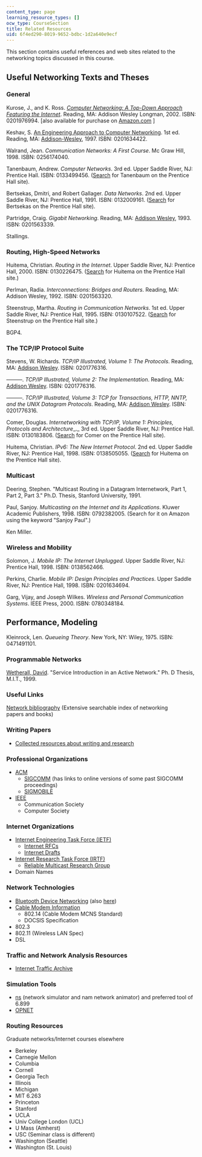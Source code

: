```yaml
---
content_type: page
learning_resource_types: []
ocw_type: CourseSection
title: Related Resources
uid: 6f4ed290-8019-9652-bdbc-1d2a640e9ecf
---
```


This section contains useful references and web sites related to the networking topics discussed in this course.

Useful Networking Texts and Theses
----------------------------------

### General

Kurose, J., and K. Ross. [_Computer Networking: A Top-Down Approach Featuring the Internet_](https://eclass.teicrete.gr/modules/document/file.php/TP326/%CE%98%CE%B5%CF%89%CF%81%CE%AF%CE%B1%20(Lectures)/Computer_Networking_A_Top-Down_Approach.pdf). Reading, MA: Addison Wesley Longman, 2002. ISBN: 0201976994. \[also available for purchase on [Amazon.com](http://www.amazon.com/exec/obidos/ASIN/0201976994#/ref=nosim/mitopencourse-20) \]

Keshav, S. [An Engineering Approach to Computer Networking](http://www.cs.cornell.edu/home/skeshav/book/slides/). 1st ed. Reading, MA: [Addison-Wesley](http://www.cs.cornell.edu/home/skeshav/book/slides/), 1997. ISBN: 0201634422.

Walrand, Jean. _Communication Networks: A First Course_. Mc Graw Hill, 1998. ISBN: 0256174040.

Tanenbaum, Andrew. _Computer Networks_. 3rd ed. Upper Saddle River, NJ: Prentice Hall. ISBN: 0133499456. ([Search](http://vig.prenhall.com/search) for Tanenbaum on the Prentice Hall site).

Bertsekas, Dmitri, and Robert Gallager. _Data Networks_. 2nd ed. Upper Saddle River, NJ: Prentice Hall, 1991. ISBN: 0132009161. ([Search](http://vig.prenhall.com/search) for Bertsekas on the Prentice Hall site).

Partridge, Craig. _Gigabit Networking_. Reading, MA: [Addison Wesley](http://www.awprofessional.com/catalog/product.asp?product_id={9D5D6C5C-8469-431C-BFBA-09B716BBC870}), 1993. ISBN: 0201563339.

Stallings.

### Routing, High-Speed Networks

Huitema, Christian. _Routing in the Internet_. Upper Saddle River, NJ: Prentice Hall, 2000. ISBN: 0130226475. ([Search](http://vig.prenhall.com/search) for Huitema on the Prentice Hall site.)

Perlman, Radia. _Interconnections: Bridges and Routers_. Reading, MA: Addison Wesley, 1992. ISBN: 0201563320.

Steenstrup, Martha. _Routing in Communication Networks_. 1st ed. Upper Saddle River, NJ: Prentice Hall, 1995. ISBN: 0130107522. ([Search](http://vig.prenhall.com/search) for Steenstrup on the Prentice Hall site.)

BGP4.

### The TCP/IP Protocol Suite

Stevens, W. Richards. _TCP/IP Illustrated, Volume 1: The Protocols_. Reading, MA: [Addison Wesley](http://www.awprofessional.com/catalog/product.asp?product_id={77AE61E3-FBC0-4EB3-ACEE-C3AD04B3A0D6}). ISBN: 0201776316.

———. _TCP/IP Illustrated, Volume 2: The Implementation_. Reading, MA: [Addison Wesley](http://www.awprofessional.com/catalog/product.asp?product_id={77AE61E3-FBC0-4EB3-ACEE-C3AD04B3A0D6}). ISBN: 0201776316.

———. _TCP/IP Illustrated, Volume 3: TCP for Transactions, HTTP, NNTP, and the UNIX Datagram Protocols_. Reading, MA: [Addison Wesley](http://www.awprofessional.com/catalog/product.asp?product_id={77AE61E3-FBC0-4EB3-ACEE-C3AD04B3A0D6}). ISBN: 0201776316.

Comer, Douglas. _Internetworking with TCP/IP, Volume 1: Principles, Protocols and Architecture__._ 3rd ed. Upper Saddle River, NJ: Prentice Hall. ISBN: 0130183806. ([Search](http://vig.prenhall.com/search) for Comer on the Prentice Hall site).

Huitema, Christian. _IPv6: The New Internet Protocol_. 2nd ed. Upper Saddle River, NJ: Prentice Hall, 1998. ISBN: 0138505055. ([Search](http://vig.prenhall.com/search) for Huitema on the Prentice Hall site).

### Multicast

Deering, Stephen. "Multicast Routing in a Datagram Internetwork, Part 1, Part 2, Part 3." Ph.D. Thesis, Stanford University, 1991.

Paul, Sanjoy. _Multicasting on the Internet and its Applications_. Kluwer Academic Publishers, 1998. ISBN: 0792382005. (Search for it on Amazon using the keyword "Sanjoy Paul".)

Ken Miller.

### Wireless and Mobility

Solomon, J. _Mobile IP: The Internet Unplugged_. Upper Saddle River, NJ: Prentice Hall, 1998. ISBN: 0138562466.

Perkins, Charlie. _Mobile IP: Design Principles and Practices_. Upper Saddle River, NJ: Prentice Hall, 1998. ISBN: 0201634694.

Garg, Vijay, and Joseph Wilkes. _Wireless and Personal Communication Systems_. IEEE Press, 2000. ISBN: 0780348184.

Performance, Modeling
---------------------

Kleinrock, Len. _Queueing Theory_. New York, NY: Wiley, 1975. ISBN: 0471491101.

### Programmable Networks

[Wetherall, David](http://djw.cs.washington.edu//). "Service Introduction in an Active Network." Ph. D Thesis, M.I.T., 1999.

### Useful Links

[Network bibliography](http://www.cs.columbia.edu/~hgs/netbib/) (Extensive searchable index of networking papers and books)

### Writing Papers

*   [Collected resources about writing and research](http://www-2.cs.cmu.edu/afs/cs.cmu.edu/user/mleone/web/how-to.html)

### Professional Organizations

*   [ACM](http://www.acm.org/)
    *   [SIGCOMM](http://www.acm.org/sigcomm/) (has links to online versions of some past SIGCOMM proceedings)
    *   [SIGMOBILE](http://www.acm.org/sigmobile/)
*   [IEEE](http://www.ieee.org/portal/index.jsp)
    *   Communication Society
    *   Computer Society

### Internet Organizations

*   [Internet Engineering Task Force (IETF)](http://www.ietf.org/)
    *   [Internet RFCs](http://www.ietf.org/rfc.html)
    *   [Internet Drafts](http://www.ietf.org/ID.html)
*   [Internet Research Task Force (IRTF)](http://www.irtf.org/)
    *   [Reliable Multicast Research Group](http://irtf.org/concluded/rmrg)
*   Domain Names

### Network Technologies

*   [Bluetooth Device Networking](http://www.bluetooth.com/) (also [here](https://www.bluetooth.org/))
*   [Cable Modem Information](http://www.cablelabs.com/)
    *   802.14 (Cable Modem MCNS Standard)
    *   DOCSIS Specification
*   802.3
*   802.11 (Wireless LAN Spec)
*   DSL

### Traffic and Network Analysis Resources

*   [Internet Traffic Archive](http://ita.ee.lbl.gov/)

### Simulation Tools

*   [ns](http://www.isi.edu/nsnam/ns/) (network simulator and nam network animator) and preferred tool of 6.899
*   [OPNET](http://www.opnet.com/) 

### Routing Resources

Graduate networks/Internet courses elsewhere

*   Berkeley
*   Carnegie Mellon
*   Columbia
*   Cornell
*   Georgia Tech
*   Illinois
*   Michigan
*   MIT 6.263
*   Princeton
*   Stanford
*   UCLA
*   Univ College London (UCL)
*   U Mass (Amherst)
*   USC (Seminar class is different)
*   Washington (Seattle)
*   Washington (St. Louis)
